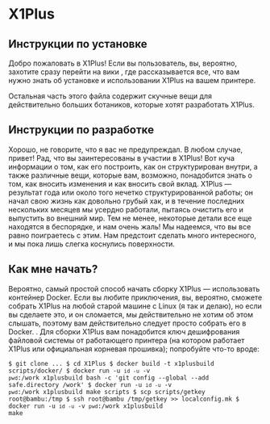 # X1Plus
## Инструкции по установке
Добро пожаловать в X1Plus! Если вы пользователь, вы, вероятно, захотите сразу перейти на вики , где рассказывается все, что вам нужно знать об установке и использовании X1Plus на вашем принтере.

Остальная часть этого файла содержит скучные вещи для действительно больших ботаников, которые хотят разработать X1Plus.

## Инструкции по разработке
Хорошо, не говорите, что я вас не предупреждал. В любом случае, привет! Рад, что вы заинтересованы в участии в X1Plus! Вот куча информации о том, как его построить, как он структурирован внутри, а также различные вещи, которые вам, возможно, понадобится знать о том, как вносить изменения и как вносить свой вклад. X1Plus — результат года или около того нечетко структурированной работы; он начал свою жизнь как довольно грубый хак, и в течение последних нескольких месяцев мы усердно работали, пытаясь очистить его и выпустить во внешний мир. Тем не менее, некоторые детали все еще находятся в беспорядке, и нам очень жаль! Мы надеемся, что вы все равно поиграетесь с этим. Нам предстоит сделать много интересного, и мы пока лишь слегка коснулись поверхности.

## Как мне начать?
Вероятно, самый простой способ начать сборку X1Plus — использовать контейнер Docker. Если вы любите приключения, вы, вероятно, сможете собрать X1Plus на любой старой машине с Linux (я так и делаю), но если вы сделаете это, и он сломается, мы действительно не хотим об этом слышать, поэтому вам действительно следует просто собрать его в Docker. . Для сборки X1Plus вам понадобится ключ дешифрования файловой системы от работающего принтера (на котором работает X1Plus или официальная корневая прошивка); попробуйте что-то вроде:

<code>$ git clone ...
$ cd X1Plus
$ docker build -t x1plusbuild scripts/docker/
$ docker run -u `id -u` -v `pwd`:/work x1plusbuild bash -c 'git config --global --add safe.directory /work'
$ docker run -u `id -u` -v `pwd`:/work x1plusbuild make scripts
$ scp scripts/getkey root@bambu:/tmp
$ ssh root@bambu /tmp/getkey >> localconfig.mk
$ docker run -u `id -u` -v `pwd`:/work x1plusbuild make </code>
